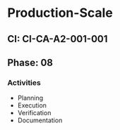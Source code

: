 # Production-Scale

## CI: CI-CA-A2-001-001
## Phase: 08

### Activities
- Planning
- Execution
- Verification
- Documentation
